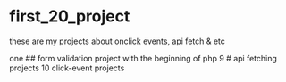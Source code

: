 # first_20_project
these are my projects about onclick events, api fetch & etc

one ## form validation project with the beginning of php
9 # api fetching projects 
10 click-event projects
